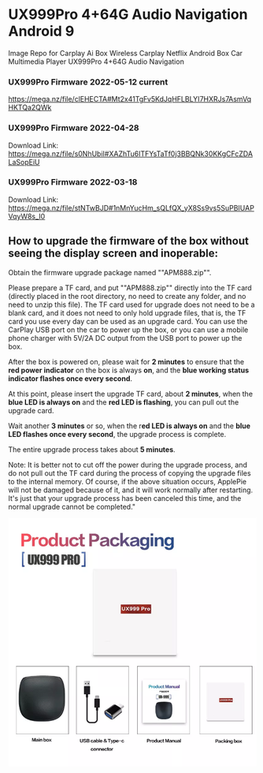 # UX999Pro 4+64G Audio Navigation Android 9
Image Repo for Carplay Ai Box Wireless Carplay Netflix Android Box Car Multimedia Player UX999Pro 4+64G Audio Navigation

### UX999Pro Firmware 2022-05-12 current
https://mega.nz/file/clEHECTA#Mt2x41TgFv5KdJqHFLBLYI7HXRJs7AsmVqHKTQa2QWk

### UX999Pro Firmware 2022-04-28
Download Link: https://mega.nz/file/s0NhUbiI#XAZhTu6ITFYsTaTf0j3BBQNk30KKgCFcZDALaSopEiU

### UX999Pro Firmware 2022-03-18
Download Link: https://mega.nz/file/stNTwBJD#1nMnYucHm_sQLfQX_yX8Ss9vs5SuPBIUAPVqyW8s_I0

## How to upgrade the firmware of the box without seeing the display screen and inoperable:

Obtain the firmware upgrade package named ""APM888.zip"".

Please prepare a TF card, and put ""APM888.zip"" directly into the TF card (directly placed in the root directory, no need to create any folder, and no need to unzip this file). The TF card used for upgrade does not need to be a blank card, and it does not need to only hold upgrade files, that is, the TF card you use every day can be used as an upgrade card.
You can use the CarPlay USB port on the car to power up the box, or you can use a mobile phone charger with 5V/2A DC output from the USB port to power up the box.

After the box is powered on, please wait for **2 minutes** to ensure that the **red power indicator** on the box is always **on**, and the **blue working status indicator flashes once every second**.

At this point, please insert the upgrade TF card, about **2 minutes**, when the **blue LED is always on** and the **red LED is flashing**, you can pull out the upgrade card.

Wait another **3 minutes** or so, when the r**ed LED is always on** and the **blue LED flashes once every second**, the upgrade process is complete.

The entire upgrade process takes about **5 minutes**.

Note: It is better not to cut off the power during the upgrade process, and do not pull out the TF card during the process of copying the upgrade files to the internal memory. Of course, if the above situation occurs, ApplePie will not be damaged because of it, and it will work normally after restarting. It's just that your upgrade process has been canceled this time, and the normal upgrade cannot be completed."

![Screenshot](Carplay-Ai-Box-Wireless-Carplay-Netflix-Android-Box-Car-Multimedia-Player-UX999Pro-4-64G-Audio-Navigation.png)
